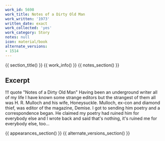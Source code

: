 ```yaml
---
work_id: 5698
work_title: Notes of a Dirty Old Man
work_written: '1973'
written_date: exact
work_collected: 'yes'
work_category: Story
notes: null
icon: material/book
alternate_versions:
- 1514
---
```


{{ section_title() }}
{{ work_info() }}
{{ notes_section() }}
## Excerpt
!!! quote "Notes of a Dirty Old Man"
    Having been an underground writer all of my life I have known some strange editors but the strangest of them all was H. R. Mulloch and his wife, Honeysuckle. Mulloch, ex-con and diamond thief, was editor of the magazine, Demise. I got to sending him poetry and a correspondence began. He claimed my poetry had ruined him for everybody else and I wrote back and said that's nothing, it's ruined me for everybody else, too...

{{ appearances_section() }}
{{ alternate_versions_section() }}
